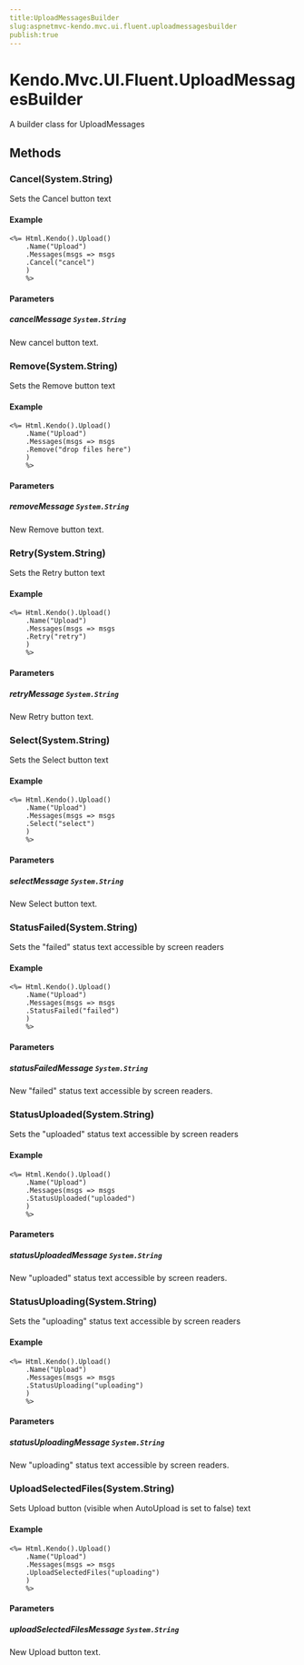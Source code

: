 ```yaml
---
title:UploadMessagesBuilder
slug:aspnetmvc-kendo.mvc.ui.fluent.uploadmessagesbuilder
publish:true
---
```


# Kendo.Mvc.UI.Fluent.UploadMessagesBuilder

A builder class for UploadMessages

## Methods

### Cancel(System.String)
Sets the Cancel button text

#### Example
    <%= Html.Kendo().Upload()
        .Name("Upload")
        .Messages(msgs => msgs
        .Cancel("cancel")
        )
        %>

#### Parameters

##### cancelMessage `System.String`
New cancel button text.

### Remove(System.String)
Sets the Remove button text

#### Example
    <%= Html.Kendo().Upload()
        .Name("Upload")
        .Messages(msgs => msgs
        .Remove("drop files here")
        )
        %>

#### Parameters

##### removeMessage `System.String`
New Remove button text.

### Retry(System.String)
Sets the Retry button text

#### Example
    <%= Html.Kendo().Upload()
        .Name("Upload")
        .Messages(msgs => msgs
        .Retry("retry")
        )
        %>

#### Parameters

##### retryMessage `System.String`
New Retry button text.

### Select(System.String)
Sets the Select button text

#### Example
    <%= Html.Kendo().Upload()
        .Name("Upload")
        .Messages(msgs => msgs
        .Select("select")
        )
        %>

#### Parameters

##### selectMessage `System.String`
New Select button text.

### StatusFailed(System.String)
Sets the "failed" status text accessible by screen readers

#### Example
    <%= Html.Kendo().Upload()
        .Name("Upload")
        .Messages(msgs => msgs
        .StatusFailed("failed")
        )
        %>

#### Parameters

##### statusFailedMessage `System.String`
New "failed" status text accessible by screen readers.

### StatusUploaded(System.String)
Sets the "uploaded" status text accessible by screen readers

#### Example
    <%= Html.Kendo().Upload()
        .Name("Upload")
        .Messages(msgs => msgs
        .StatusUploaded("uploaded")
        )
        %>

#### Parameters

##### statusUploadedMessage `System.String`
New "uploaded" status text accessible by screen readers.

### StatusUploading(System.String)
Sets the "uploading" status text accessible by screen readers

#### Example
    <%= Html.Kendo().Upload()
        .Name("Upload")
        .Messages(msgs => msgs
        .StatusUploading("uploading")
        )
        %>

#### Parameters

##### statusUploadingMessage `System.String`
New "uploading" status text accessible by screen readers.

### UploadSelectedFiles(System.String)
Sets Upload button (visible when AutoUpload is set to false) text

#### Example
    <%= Html.Kendo().Upload()
        .Name("Upload")
        .Messages(msgs => msgs
        .UploadSelectedFiles("uploading")
        )
        %>

#### Parameters

##### uploadSelectedFilesMessage `System.String`
New Upload button text.